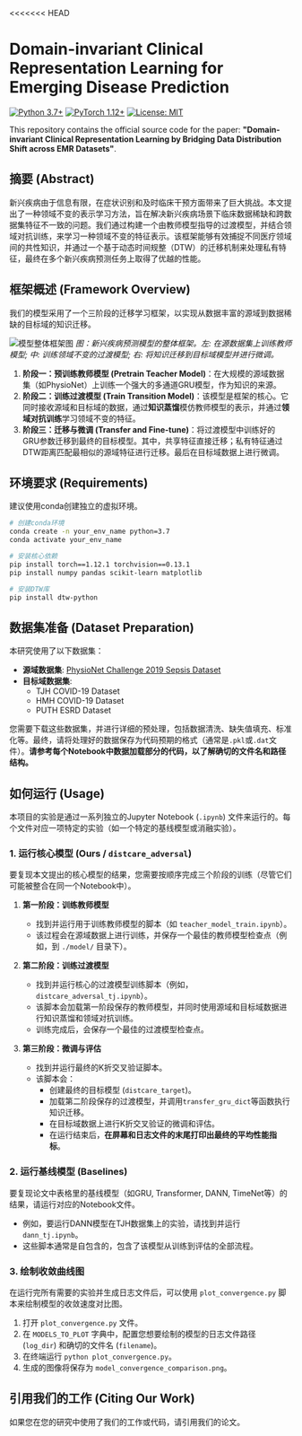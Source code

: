 <<<<<<< HEAD
# Domain-invariant Clinical Representation Learning for Emerging Disease Prediction

[![Python 3.7+](https://img.shields.io/badge/python-3.7+-blue.svg)](https://www.python.org/downloads/release/python-370/)
[![PyTorch 1.12+](https://img.shields.io/badge/pytorch-1.12+-orange.svg)](https://pytorch.org/get-started/locally/)
[![License: MIT](https://img.shields.io/badge/License-MIT-yellow.svg)](https://opensource.org/licenses/MIT)

This repository contains the official source code for the paper: **"Domain-invariant Clinical Representation Learning by Bridging Data Distribution Shift across EMR Datasets"**.

## 摘要 (Abstract)

新兴疾病由于信息有限，在症状识别和及时临床干预方面带来了巨大挑战。本文提出了一种领域不变的表示学习方法，旨在解决新兴疾病场景下临床数据稀缺和跨数据集特征不一致的问题。我们通过构建一个由教师模型指导的过渡模型，并结合领域对抗训练，来学习一种领域不变的特征表示。该框架能够有效捕捉不同医疗领域间的共性知识，并通过一个基于动态时间规整（DTW）的迁移机制来处理私有特征，最终在多个新兴疾病预测任务上取得了优越的性能。

## 框架概述 (Framework Overview)

我们的模型采用了一个三阶段的迁移学习框架，以实现从数据丰富的源域到数据稀缺的目标域的知识迁移。

![模型整体框架图](https://i.imgur.com/K1LdC7I.png)
*图：新兴疾病预测模型的整体框架。左: 在源数据集上训练教师模型; 中: 训练领域不变的过渡模型; 右: 将知识迁移到目标域模型并进行微调。*

1.  **阶段一：预训练教师模型 (Pretrain Teacher Model)**：在大规模的源域数据集（如PhysioNet）上训练一个强大的多通道GRU模型，作为知识的来源。
2.  **阶段二：训练过渡模型 (Train Transition Model)**：该模型是框架的核心。它同时接收源域和目标域的数据，通过**知识蒸馏**模仿教师模型的表示，并通过**领域对抗训练**学习领域不变的特征。
3.  **阶段三：迁移与微调 (Transfer and Fine-tune)**：将过渡模型中训练好的GRU参数迁移到最终的目标模型。其中，共享特征直接迁移；私有特征通过DTW距离匹配最相似的源域特征进行迁移。最后在目标域数据上进行微调。

## 环境要求 (Requirements)

建议使用conda创建独立的虚拟环境。
```bash
# 创建conda环境
conda create -n your_env_name python=3.7
conda activate your_env_name

# 安装核心依赖
pip install torch==1.12.1 torchvision==0.13.1
pip install numpy pandas scikit-learn matplotlib

# 安装DTW库
pip install dtw-python
```

## 数据集准备 (Dataset Preparation)

本研究使用了以下数据集：
* **源域数据集**: [PhysioNet Challenge 2019 Sepsis Dataset](https://physionet.org/content/challenge-2019/1.0.0/)
* **目标域数据集**:
    * TJH COVID-19 Dataset
    * HMH COVID-19 Dataset
    * PUTH ESRD Dataset

您需要下载这些数据集，并进行详细的预处理，包括数据清洗、缺失值填充、标准化等。最终，请将处理好的数据保存为代码预期的格式（通常是`.pkl`或`.dat`文件）。**请参考每个Notebook中数据加载部分的代码，以了解确切的文件名和路径结构。**

## 如何运行 (Usage)

本项目的实验是通过一系列独立的Jupyter Notebook (`.ipynb`) 文件来运行的。每个文件对应一项特定的实验（如一个特定的基线模型或消融实验）。

### 1. 运行核心模型 (Ours / `distcare_adversal`)

要复现本文提出的核心模型的结果，您需要按顺序完成三个阶段的训练（尽管它们可能被整合在同一个Notebook中）。

1.  **第一阶段：训练教师模型**
    * 找到并运行用于训练教师模型的脚本（如 `teacher_model_train.ipynb`）。
    * 该过程会在源域数据上进行训练，并保存一个最佳的教师模型检查点（例如，到 `./model/` 目录下）。

2.  **第二阶段：训练过渡模型**
    * 找到并运行核心的过渡模型训练脚本（例如，`distcare_adversal_tj.ipynb`）。
    * 该脚本会加载第一阶段保存的教师模型，并同时使用源域和目标域数据进行知识蒸馏和领域对抗训练。
    * 训练完成后，会保存一个最佳的过渡模型检查点。

3.  **第三阶段：微调与评估**
    * 找到并运行最终的K折交叉验证脚本。
    * 该脚本会：
        * 创建最终的目标模型 (`distcare_target`)。
        * 加载第二阶段保存的过渡模型，并调用`transfer_gru_dict`等函数执行知识迁移。
        * 在目标域数据上进行K折交叉验证的微调和评估。
        * 在运行结束后，**在屏幕和日志文件的末尾打印出最终的平均性能指标**。

### 2. 运行基线模型 (Baselines)

要复现论文中表格里的基线模型（如GRU, Transformer, DANN, TimeNet等）的结果，请运行对应的Notebook文件。
* 例如，要运行DANN模型在TJH数据集上的实验，请找到并运行 `dann_tj.ipynb`。
* 这些脚本通常是自包含的，包含了该模型从训练到评估的全部流程。

### 3. 绘制收敛曲线图

在运行完所有需要的实验并生成日志文件后，可以使用 `plot_convergence.py` 脚本来绘制模型的收敛速度对比图。
1.  打开 `plot_convergence.py` 文件。
2.  在 `MODELS_TO_PLOT` 字典中，配置您想要绘制的模型的日志文件路径 (`log_dir`) 和确切的文件名 (`filename`)。
3.  在终端运行 `python plot_convergence.py`。
4.  生成的图像将保存为 `model_convergence_comparison.png`。

## 引用我们的工作 (Citing Our Work)

如果您在您的研究中使用了我们的工作或代码，请引用我们的论文。


